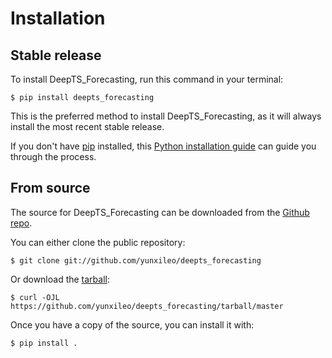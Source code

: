 # Installation

## Stable release

To install DeepTS_Forecasting, run this command in your
terminal:

``` console
$ pip install deepts_forecasting
```

This is the preferred method to install DeepTS_Forecasting, as it will always install the most recent stable release.

If you don't have [pip][] installed, this [Python installation guide][]
can guide you through the process.

## From source

The source for DeepTS_Forecasting can be downloaded from
the [Github repo][].

You can either clone the public repository:

``` console
$ git clone git://github.com/yunxileo/deepts_forecasting
```

Or download the [tarball][]:

``` console
$ curl -OJL https://github.com/yunxileo/deepts_forecasting/tarball/master
```

Once you have a copy of the source, you can install it with:

``` console
$ pip install .
```

  [pip]: https://pip.pypa.io
  [Python installation guide]: http://docs.python-guide.org/en/latest/starting/installation/
  [Github repo]: https://github.com/%7B%7B%20cookiecutter.github_username%20%7D%7D/%7B%7B%20cookiecutter.project_slug%20%7D%7D
  [tarball]: https://github.com/%7B%7B%20cookiecutter.github_username%20%7D%7D/%7B%7B%20cookiecutter.project_slug%20%7D%7D/tarball/master
